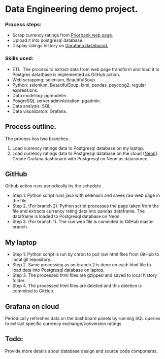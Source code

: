 # Data Engineering demo project.

### Process steps:
* Scrap currency ratings from [Priorbank web page](https://www.prior.by/web/).
* Upload it into postgresql database.
* Display ratings history on [Gnrafana dashboard.](https://leotepl.grafana.net/public-dashboards/f614b30a1e7549ae806a9f9fe6398396)

### Skills used:
* ETL: The process to extract data from web page transform and load it to Postgres datatbase is implemented as GitHub action.
* Web scrapping: selenium, BeautifulSoup.
* Python: selenium, BeautifulSoup, lxml, pandas, psycopg2,  regular expressions.
* Data modeling: pgmodeler.
* PosgreSQL server administration: pgadmin.
* Data analysis: SQL.
* Data visualizaton: Grafana.

## Process outline.
The process has two branches.
1. Load currency ratings data to Postgresql database on my laptop.
2. Load currency ratings data to Postgresql database on the cloud ([Neon](https://neon.tech/)). Create Grafana dashboard with Postgresql on Neon as datasource.

## GitHub 
Github action runs periodically by the schedule.
* Step 1. Python script runs java with selenium and saves raw web page in the file.
* Step 2. (For branch 2). Python script processes the page taken from the file and extracts currency rating data into pandas dataframe. The dataframe is loaded to Postgresql database on Neon.
* Step 3. (For branch 1). The raw web file is commited to GitHub master branch.

 ## My laptop
 * Step 1. Python script is run by chron to pull raw html files from GitHub to local git repository.
 * Step 2. Same processing as on branch 2 is done on each html file to load data into Postgresql database on laptop.
 * Step 3. The processed html files are gzipped and saved to local history folder.
 * Step 4. The processed html files are deleted and this deletion is commited to GitHub.

 ## Grafana on cloud
 Periodically refreshes data on the dashboard panels by running SQL queries to extract specific currency exchange/conversion ratings. 

 ## Todo:
Provide more details about database design and source code components.
